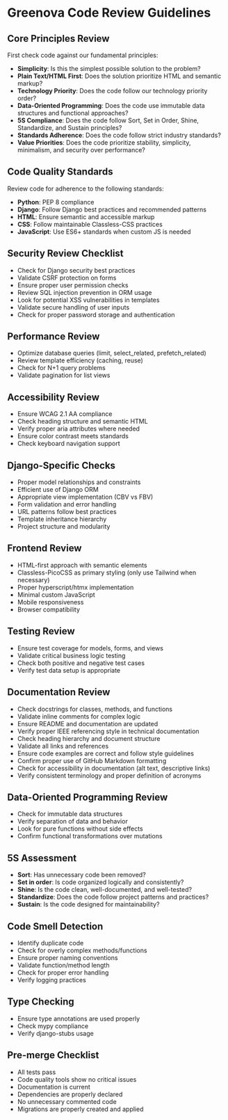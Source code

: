 # Greenova Code Review Guidelines

## Core Principles Review

First check code against our fundamental principles:

- **Simplicity**: Is this the simplest possible solution to the problem?
- **Plain Text/HTML First**: Does the solution prioritize HTML and semantic
  markup?
- **Technology Priority**: Does the code follow our technology priority order?
- **Data-Oriented Programming**: Does the code use immutable data structures
  and functional approaches?
- **5S Compliance**: Does the code follow Sort, Set in Order, Shine,
  Standardize, and Sustain principles?
- **Standards Adherence**: Does the code follow strict industry standards?
- **Value Priorities**: Does the code prioritize stability, simplicity,
  minimalism, and security over performance?

## Code Quality Standards

Review code for adherence to the following standards:

- **Python**: PEP 8 compliance
- **Django**: Follow Django best practices and recommended patterns
- **HTML**: Ensure semantic and accessible markup
- **CSS**: Follow maintainable Classless-CSS practices
- **JavaScript**: Use ES6+ standards when custom JS is needed

## Security Review Checklist

- Check for Django security best practices
- Validate CSRF protection on forms
- Ensure proper user permission checks
- Review SQL injection prevention in ORM usage
- Look for potential XSS vulnerabilities in templates
- Validate secure handling of user inputs
- Check for proper password storage and authentication

## Performance Review

- Optimize database queries (limit, select_related, prefetch_related)
- Review template efficiency (caching, reuse)
- Check for N+1 query problems
- Validate pagination for list views

## Accessibility Review

- Ensure WCAG 2.1 AA compliance
- Check heading structure and semantic HTML
- Verify proper aria attributes where needed
- Ensure color contrast meets standards
- Check keyboard navigation support

## Django-Specific Checks

- Proper model relationships and constraints
- Efficient use of Django ORM
- Appropriate view implementation (CBV vs FBV)
- Form validation and error handling
- URL patterns follow best practices
- Template inheritance hierarchy
- Project structure and modularity

## Frontend Review

- HTML-first approach with semantic elements
- Classless-PicoCSS as primary styling (only use Tailwind when necessary)
- Proper hyperscript/htmx implementation
- Minimal custom JavaScript
- Mobile responsiveness
- Browser compatibility

## Testing Review

- Ensure test coverage for models, forms, and views
- Validate critical business logic testing
- Check both positive and negative test cases
- Verify test data setup is appropriate

## Documentation Review

- Check docstrings for classes, methods, and functions
- Validate inline comments for complex logic
- Ensure README and documentation are updated
- Verify proper IEEE referencing style in technical documentation
- Check heading hierarchy and document structure
- Validate all links and references
- Ensure code examples are correct and follow style guidelines
- Confirm proper use of GitHub Markdown formatting
- Check for accessibility in documentation (alt text, descriptive links)
- Verify consistent terminology and proper definition of acronyms

## Data-Oriented Programming Review

- Check for immutable data structures
- Verify separation of data and behavior
- Look for pure functions without side effects
- Confirm functional transformations over mutations

## 5S Assessment

- **Sort**: Has unnecessary code been removed?
- **Set in order**: Is code organized logically and consistently?
- **Shine**: Is the code clean, well-documented, and well-tested?
- **Standardize**: Does the code follow project patterns and practices?
- **Sustain**: Is the code designed for maintainability?

## Code Smell Detection

- Identify duplicate code
- Check for overly complex methods/functions
- Ensure proper naming conventions
- Validate function/method length
- Check for proper error handling
- Verify logging practices

## Type Checking

- Ensure type annotations are used properly
- Check mypy compliance
- Verify django-stubs usage

## Pre-merge Checklist

- All tests pass
- Code quality tools show no critical issues
- Documentation is current
- Dependencies are properly declared
- No unnecessary commented code
- Migrations are properly created and applied
